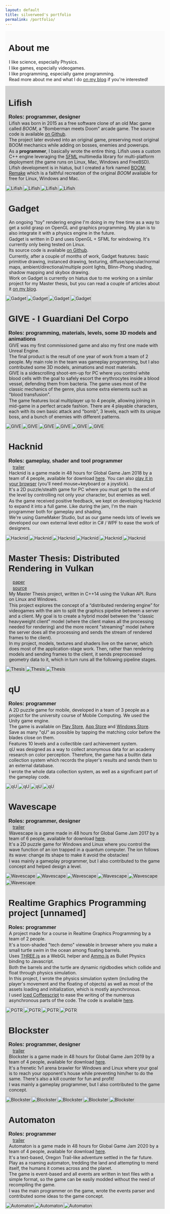 ```yaml
---
layout: default 
title: silverweed's portfolio
permalink: /portfolio/
---
```


<link href="https://fonts.googleapis.com/css?family=Josefin+Sans" rel="stylesheet"> 
<style>
li {
	margin-bottom: 0px !important;
}
div.game {
	display: flex;
  flex-direction: column;
	max-width: 1280px;
	margin-left: auto;
	margin-right: auto;
}
div.gamedesc {
	padding: 10px;
  flex-grow: 1;
}
.gamelist {
	list-style-type: none;
	padding: 0;
}
.game-imgs {
  display: flex;
  flex-wrap: wrap;
}
.game-imgs a {
  position: relative;
  max-width: 45%;
  max-width: 400px;
}
.game-imgs img, video {
  height: auto;
  width: 100%;
  display: block;
}
.game-imgs img.play {
  width: 50%;
  position: absolute;
  opacity: 0.8;
  left: 30%;
  top: 16%;
}
.gamedesc p {
  margin: 0.1em !important;
}
.gamedesc h1 {
  margin-top: 1em;
  font-family: 'Josefin Sans', sans-serif;
}
.gamedesc h2, h3, h4, h5, h6 {
  margin-top: 0.1em;
  margin-bottom: 0.1em;
  font-family: 'Josefin Sans', sans-serif;
}
.game-imgs video {
	display: none;
}
.gamedesc.right {
  justify-content: flex-end;
}
</style>

<ul class='gamelist'>
  <li style='background: rgba(250, 250, 250, 1.0)'>
    <div class="game">
      <div class="gamedesc right">
        <!-- Hi, mom! I'm a game! -->
        <h1>About me</h1>
        <p>I like science, especially Physics.</p>
        <p>I like games, especially videogames.</p>
        <p>I like programming, especially game programming.</p>
        <p>Read more about me and what I do <a href="https://silverweed.github.io/about_this_blog_(and_its_author)">on my blog</a> if you're interested!</p>
      </div>
    </div>
  </li>
  <li style='background: rgba(210, 210, 210, 1.0)'>
    <div class='game'>
      <div class='gamedesc'>
        <h1>Lifish</h1>
        <h3>Roles: programmer, designer</h3>
        <p>Lifish was born in 2015 as a free software clone of an old Mac game called <em>BOOM</em>, 
        a "Bomberman meets Doom" arcade game. The source code is available
        <a href="https://github.com/silverweed/lifish">on Github</a>.</p>
        <p>The project later evolved into an original game, preserving most original BOOM mechanics 
        while adding on bosses, enemies and powerups.</p>
        <p>As a <strong>programmer</strong>, I basically wrote the entire thing. Lifish uses a custom C++
        engine leveraging the <a href="https://www.sfml-dev.org/">SFML</a> multimedia library for
        multi-platform deployment (the game runs on Linux, Mac, Windows and FreeBSD).</p>
        <p>Lifish development is in hiatus, but I created a fork named 
        <a href="https://silverweed.github.io/boom/">BOOM: Remake</a> which is a 
        faithful recreation of the original <em>BOOM</em> available for free for Linux, Windows and Mac.</p>
      </div>
      <div class='game-imgs'>
        <a href='/assets/img/lifish/lifish_screen1.png'><img src="/assets/img/lifish/lifish_screen1.png" alt="Lifish"/></a>
        <a href='/assets/video/lifish/rex_atk.webm'>
          <img class="thumb" src="/assets/video/lifish/rex_atk_thumb.png" alt="Lifish"/>
          <video src="/assets/video/lifish/rex_atk.webm" alt="Lifish"></video>
        </a>
        <a href='/assets/img/lifish/lifish_lv11.png'><img src="/assets/img/lifish/lifish_lv11.png" alt="Lifish"/></a>
        <a href='/assets/img/lifish/lifish_lv30.png'><img src="/assets/img/lifish/lifish_lv30.png" alt="Lifish"/></a>
      </div>
    </div>
  </li>
  <li style='background: rgba(220, 220, 220, 1.0)'>
    <div class='game'>
      <div class='gamedesc' style='align-self: flex-start'>
        <h1>Gadget</h1>
        <p>An ongoing "toy" rendering engine I'm doing in my free time as a way to get a solid grasp on OpenGL and graphics
        programming. My plan is to also integrate it with a physics engine in the future.</p>
        <p>Gadget is written in D and uses OpenGL + SFML for windowing. It's currently only being tested on Linux.</p>
        <p>Its source code is available <a href="https://github.com/silverweed/gadget">on Github</a>.</p>
        <p>Currently, after a couple of months of work, Gadget features: basic primitive drawing, instanced drawing,
        texturing, diffuse/specular/normal maps, ambient/directional/multiple point lights, 
	Blinn-Phong shading, shadow mapping and skybox drawing.</p>
        <p>Work on Gadget is currently on hiatus due to me working on a similar project for my Master thesis, 
        but you can read a couple of articles about it <a href="https://silverweed.github.io/tags/#gadget">on my blog</a>.</p>
      </div>
      <div class='game-imgs'>
        <a href='/assets/img/gadget/cubes.png'>
          <img src="/assets/img/gadget/cubes_small.png" alt="Gadget"/>
        </a>
        <a href='/assets/video/gadget/multiplelights.webm'>
          <img class="thumb" src="/assets/video/gadget/multiplelights_thumb.png" alt="Gadget"/>
          <video src="/assets/video/gadget/multiplelights_small.webm" alt="Gadget"></video>
        </a>
        <a href='/assets/video/gadget/shadows.webm'>
          <img class="thumb" src="/assets/video/gadget/shadows_thumb.png" alt="Gadget"/>
          <video src="/assets/video/gadget/shadows_small.webm" alt="Gadget"></video>
        </a>
        <a href='/assets/img/gadget/gadget_screen1.png'>
          <img src="/assets/img/gadget/gadget_screen1_small.png" alt="Gadget"/>
        </a>
      </div>
    </div>
  </li>
  <li style='background: rgba(210, 210, 210, 1.0)'>
    <div class='game'>
      <div class='gamedesc' style='align-self: flex-start'>
        <h1>GIVE - I Guardiani Del Corpo</h1>
        <h3>Roles: programming, materials, levels, some 3D models and animations</h3>
        <p>GIVE was my first commissioned game and also my first one made with Unreal Engine.</p>
        <p>The final product is the result of one year of work from a team of 2 people. My main role
        in the team was gameplay programming, but I also contributed some 3D models, animations
        and most materials.</p>
        <p>GIVE is a sidescrolling shoot-em-up for PC where you control white blood cells with the
        goal to safely escort the erythrocytes inside a blood vessel, defending them from bacteria.
        The game uses most of the classic mechanics of the genre, plus some extra elements such as "blood transfusion".</p>
        <p>The game features local multiplayer up to 4 people, allowing joining in mid-game in a perfect
        arcade fashion. There are 4 playable characters, each with its own basic attack and "bomb",
        3 levels, each with its unique boss, and a bunch of enemies with different patterns.</p>
      </div>
      <div class='game-imgs'>
        <a href='/assets/img/give/give_gameplay1.png'>
          <img src="/assets/img/give/give_gameplay1_small.png" alt="GIVE"/>
        </a>
        <a href='/assets/video/give/buddy_boss_lv1.mp4'>
          <img class="thumb" src="/assets/video/give/buddy_boss_lv1_thumb.png" alt="GIVE"/>
          <video src="/assets/video/give/buddy_boss_small.webm" alt="GIVE"></video>
        </a>
        <a href='/assets/img/give/boss_lv3.png'>
          <img src="/assets/img/give/boss_lv3.png" alt="GIVE"/>
        </a>
        <a href='/assets/img/give/nuke_explosion.png'>
          <img src="/assets/img/give/nuke_explosion_small.png" alt="GIVE"/>
        </a>
        <a href='/assets/img/give/give_selection.png'>
          <img src="/assets/img/give/give_selection_small.png" alt="GIVE"/>
        </a>
        <a href='/assets/video/give/tiny.mp4'>
          <img class="thumb" src="/assets/video/give/tiny_thumb.png" alt="GIVE"/>
          <video src="/assets/video/give/tiny_small.webm" alt="GIVE"></video>
        </a>
      </div>
    </div>
  </li>
  <li style='background: rgba(220, 220, 220, 1.0)'>
    <div class='game'>
      <div class='gamedesc' style='align-self: flex-start'>
        <h1>Hacknid</h1>
        <h3>Roles: gameplay, shader and tool programmer</h3>
        <p>&nbsp;&nbsp;<i class='fa fa-fw fa-arrow-right'></i> <a href="https://www.youtube.com/watch?v=cNoHH2No_1M&index=60&list=PL4QF7lP4PZkBYflnk-bkJd_fs57Exw-YN">trailer</a></p>
        <p>Hacknid is a game made in 48 hours for Global Game Jam 2018 by a team of 4 people, available for
        download <a href="https://globalgamejam.org/2018/games/hacknid">here</a>. You can also 
        <a href="https://silverweed.github.io/hacknid-play/">play it in your browser</a> (you'll need mouse+keyboard or
        a joystick).</p>
        <p>It's a 2D puzzle/stealth game for PC where you must get to the end of the level by controlling not only
        your character, but enemies as well.</p>
        <p>As the game received positive feedback, we kept on developing Hacknid to expand it into a full
        game. Like during the jam, I'm the main programmer both for gameplay and shading.</p>
        <p>We're using GameMaker Studio, but as our game needs lots of levels we developed our own external
        level editor in C# / WPF to ease the work of designers.</p> 
      </div>
      <div class='game-imgs'>
        <a href='/assets/img/hacknid/hacknid_gameplay1.png'>
          <img src="/assets/img/hacknid/hacknid_gameplay1_small.png" alt="Hacknid"/>
        </a>
        <a href='/assets/video/hacknid/hacknid_gameplay.webm'>
          <img class='thumb' src="/assets/video/hacknid/hacknid_gameplay_small.png" alt="Hacknid"/>
          <video src="/assets/video/hacknid/hacknid_gameplay_small.webm" alt="Hacknid"></video>
        </a>
        <a href='/assets/img/hacknid/hacknid_menu.png'>
          <img src="/assets/img/hacknid/hacknid_menu_small.png" alt="Hacknid"/>
        </a>
        <a href='/assets/img/hacknid/hacknid_gameplay2.png'>
          <img src="/assets/img/hacknid/hacknid_gameplay2_small.png" alt="Hacknid"/>
        </a>
        <a href='/assets/img/hacknid/hacknid_gameplay3.png'>
          <img src="/assets/img/hacknid/hacknid_gameplay3_small.png" alt="Hacknid"/>
        </a>
        <a href='/assets/video/hacknid/hacknid_gameplay2.webm'>
          <img class='thumb' src="/assets/video/hacknid/hacknid_gameplay2_small.png" alt="Hacknid"/>
          <video src="/assets/video/hacknid/hacknid_gameplay2_small.webm" alt="Hacknid"></video>
        </a>
      </div>
    </div>
  </li>
  <li style='background: rgba(210, 210, 210, 1.0)'>
    <div class='game'>
      <div class='gamedesc' style='align-self: flex-start'>
        <h1>Master Thesis: Distributed Rendering in Vulkan</h1>
        <p>&nbsp;&nbsp;<i class='fa fa-fw fa-arrow-right'></i> <a href="/assets/docs/distributed_rendering_in_vulkan.pdf">paper</a></p>
        <p>&nbsp;&nbsp;<i class='fa fa-fw fa-arrow-right'></i> <a href="https://github.com/silverweed/thesis">source</a></p>
        <p>My Master Thesis project, written in C++14 using the Vulkan API. Runs on Linux and Windows.</p>
        <p>This project explores the concept of a “distributed rendering engine” for videogames with the aim to split the graphics
        pipeline between a server and a client. My goal is to create a hybrid model between  the "classic heavyweight
        client" model (where the client makes all the processing needed for rendering) and the more recent 
        "streaming" model
        (where the server does all the processing and sends the stream of rendered frames to the client).</p>
        <p>In my project, models, textures and shaders live on the server, which does most of the application-stage
        work. Then, rather than rendering models and sending frames to the client, it sends preprocessed geometry data
        to it, which in turn runs all the following pipeline stages.</p>
      </div>
      <div class='game-imgs'>
        <a href='/assets/img/thesis/thesis1.png'>
          <img src="/assets/img/thesis/thesis1_small.png" alt="Thesis"/>
        </a>
        <a href='/assets/img/thesis/thesis2.png'>
          <img src="/assets/img/thesis/thesis2_small.png" alt="Thesis"/>
        </a>
        <a href='/assets/video/thesis/thesis_tex_streaming.webm'>
          <img class='thumb' src='/assets/video/thesis/thesis_tex_streaming.png' alt='Thesis'/>
          <video src="/assets/video/thesis/thesis_tex_streaming_small.webm" alt="Thesis"></video>
        </a>
      </div>
    </div>
  </li>
  <li style='background: rgba(220, 220, 220, 1.0)'>
    <div class='game'>
      <div class='gamedesc' style='align-self: flex-start'>
        <h1>qU</h1>
        <h3>Roles: programmer</h3>
        <p>A 2D puzzle game for mobile, developed in a team of 3 people as a project for the university course of Mobile Computing.
        We used the Unity game engine.</p>
        <p>The game is available on <a href="https://play.google.com/store/apps/details?id=it.unimi.qu">Play Store</a>, 
        <a href="https://itunes.apple.com/WebObjects/MZStore.woa/wa/viewSoftware?id=1291428731&mt=8">App Store</a>
        and <a href="https://www.microsoft.com/it-it/p/qu-save-the-colors/9ndgt6pm721n">Windows Store</a>.</p>
        <p>Save as many "qU" as possible by tapping the matching color before the blades close on them.</p>
        <p>Features 10 levels and a collectible card achievement system.</p>
        <p>qU was designed as a way to collect anonymous data for an academy research 
        on color perception. Therefore, the game has a builtin data collection system which
        records the player's results and sends them to an external database.</p>
        <p>I wrote the whole data collection system, as well as a significant part of the
        gameplay code.</p>
      </div>
      <div class='game-imgs'>
        <a href='/assets/img/qU/qu_gameplay1.png'>
          <img src="/assets/img/qU/qu_gameplay1.png" alt="qU"/>
        </a>
        <a href='/assets/img/qU/qu_gameplay2.png'>
          <img src="/assets/img/qU/qu_gameplay2.png" alt="qU"/>
        </a>
        <a href='/assets/img/qU/qu_card_unlocked.png'>
          <img src="/assets/img/qU/qu_card_unlocked.png" alt="qU"/>
        </a>
        <a href='/assets/img/qU/qu_map.png'>
          <img src="/assets/img/qU/qu_map.png" alt="qU"/>
        </a>
      </div>
    </div>
  </li>
  <li style='background: rgba(210, 210, 210, 1.0)'>
    <div class='game'>
      <div class='gamedesc' style='align-self: flex-start'>
        <h1>Wavescape</h1>
        <h3>Roles: programmer, designer</h3>
        <p>&nbsp;&nbsp;<i class='fa fa-fw fa-arrow-right'></i> <a href="https://www.youtube.com/watch?v=ap_coff-fCg">trailer</a></p>
        <p>Wavescape is a game made in 48 hours for Global Game Jam 2017 by a team of 6 people, available for
        download <a href="https://globalgamejam.org/2017/games/wavescape-0">here</a>.</p>
        <p>It's a 2D puzzle game for Windows and Linux where you control the wave function of an ion
        trapped in a quantum computer. The ion follows its wave: change its shape to make it avoid
        the obstacles!</p>
        <p>I was mainly a gameplay programmer, but I also contributed to the game concept and helped
        design a level.</p>
      </div>
      <div class='game-imgs'>
        <a href='/assets/img/wavescape/wv_menu.png'>
          <img src="/assets/img/wavescape/wv_menu_small.png" alt="Wavescape"/>
        </a>
        <a href='/assets/img/wavescape/wv_lv1.png'>
          <img src="/assets/img/wavescape/wv_lv1_small.png" alt="Wavescape"/>
        </a>
        <a href='/assets/img/wavescape/wv_lv2.png'>
          <img src="/assets/img/wavescape/wv_lv2_small.png" alt="Wavescape"/>
        </a>
        <a href='/assets/img/wavescape/wv_lv3.png'>
          <img src="/assets/img/wavescape/wv_lv3_small.png" alt="Wavescape"/>
        </a>
        <a href='/assets/img/wavescape/wv_lv4.png'>
          <img src="/assets/img/wavescape/wv_lv4_small.png" alt="Wavescape"/>
        </a>
        <a href='/assets/video/wavescape/wv_gameplay.webm'>
          <img class='thumb' src="/assets/video/wavescape/wv_gameplay_thumb.png" alt="Wavescape"/>
          <video src="/assets/video/wavescape/wv_gameplay_small.webm" alt="Wavescape"></video>
        </a>
      </div>
    </div>
  </li>
  <li style='background: rgba(220, 220, 220, 1.0)'>
    <div class='game'>
      <div class='gamedesc' style='align-self: flex-start'>
        <h1>Realtime Graphics Programming project [unnamed]</h1>
        <h3>Roles: programmer</h3>
        <p>A project made for a course in Realtime Graphics Programming by a team of 2 people.</p>
        <p>It's a toon-shaded "tech demo" viewable in browser where you make a small turtle swim in the ocean among floating barrels.</p>
        <p>Uses <a href="https://threejs.org/">THREE.js</a> as a WebGL helper and <a href="https://github.com/kripken/ammo.js/">Ammo.js</a>
        as Bullet Physics binding to Javascript.</p>
        <p>Both the barrels and the turtle are dynamic rigidbodies which collide and float through physics simulation.</p>
        <p>In this project, I wrote the physics simulation system (including the player's movement and the floating of
        objects) as well as most of the assets loading and initialization, which is mostly asynchronous.</p>
        <p>I used <a href="http://maxtaco.github.io/coffee-script/">Iced Coffeescript</a> to ease the writing of the
        numerous asynchronous parts of the code. The code is available <a href="https://github.com/silverweed/pgtr/">here</a>.</p>
      </div>
      <div class='game-imgs'>
        <a href='/assets/img/pgtr/pgtr1.png'>
          <img src="/assets/img/pgtr/pgtr1.png" alt="PGTR"/>
        </a>
        <a href='/assets/img/pgtr/pgtr2.png'>
          <img src="/assets/img/pgtr/pgtr2.png" alt="PGTR"/>
        </a>
        <a href='/assets/img/pgtr/pgtr3.png'>
          <img src="/assets/img/pgtr/pgtr3.png" alt="PGTR"/>
        </a>
        <a href='/assets/img/pgtr/pgtr4.png'>
          <img src="/assets/img/pgtr/pgtr4.png" alt="PGTR"/>
        </a>
      </div>
    </div>
  </li>
  <li style='background: rgba(210, 210, 210, 1.0)'>
    <div class='game'>
      <div class='gamedesc' style='align-self: flex-start'>
        <h1>Blockster</h1>
        <h3>Roles: programmer, designer</h3>
        <p>&nbsp;&nbsp;<i class='fa fa-fw fa-arrow-right'></i> <a href="https://www.youtube.com/watch?v=d_ngjdZGyxI">trailer</a></p>
        <p>Blockster is a game made in 48 hours for Global Game Jam 2019 by a team of 4 people, available for
        download <a href="https://silverweed91.itch.io/blockster">here</a>.</p>
        <p>It's a frenetic 1v1 arena brawler for Windows and Linux where your goal is to reach your opponent's house
        while preventing him/her to do the same. There's also a kill counter for fun and profit! </p>
        <p>I was mainly a gameplay programmer, but I also contributed to the game concept.</p>
      </div>
      <div class='game-imgs'>
        <a href='/assets/img/blockster/blockster_featured.png'>
          <img src="/assets/img/blockster/blockster_featured_small.png" alt="Blockster"/>
        </a>
        <a href='/assets/img/blockster/blockster_1.png'>
          <img src="/assets/img/blockster/blockster_1_small.png" alt="Blockster"/>
        </a>
        <a href='/assets/img/blockster/blockster_4.png'>
          <img src="/assets/img/blockster/blockster_4_small.png" alt="Blockster"/>
        </a>
        <a href='/assets/img/blockster/blockster_2.png'>
          <img src="/assets/img/blockster/blockster_2_small.png" alt="Blockster"/>
        </a>
        <a href='/assets/video/blockster/blockster_gameplay.webm'>
          <img class='thumb' src="/assets/video/blockster/blockster_gameplay_thumb.png" alt="Blockster"/>
          <video src="/assets/video/blockster/blockster_gameplay_small.webm" alt="Blockster"></video>
        </a>
      </div>
    </div>
  </li>
  <li style='background: rgba(220, 220, 220, 1.0)'>
    <div class='game'>
      <div class='gamedesc' style='align-self: flex-start'>
        <h1>Automaton</h1>
        <h3>Roles: programmer</h3>
        <p>&nbsp;&nbsp;<i class='fa fa-fw fa-arrow-right'></i> <a href="https://www.youtube.com/watch?v=RkuEjaRWawE">trailer</a></p>
        <p>Automaton is a game made in 48 hours for Global Game Jam 2020 by a team of 4 people, available for
        download <a href="https://globalgamejam.org/2020/games/roaming-mender-9">here</a>.</p>
        <p>It's a text-based, Oregon Trail-like adventure settled in the far future. Play as a roaming automaton,
        tredding the land and attempting to mend itself, the humans it comes across and the planet.</p>
        <p>The game is event-based and all events are written in text files with a simple format,
        so the game can be easily modded without the need of recompiling the game.</p>
        <p>I was the main programmer on the game, wrote the events parser and contributed some ideas to the game concept.</p>
      </div>
      <div class='game-imgs'>
        <a href='/assets/img/automaton/automaton_gameplay.png'>
          <img src="/assets/img/automaton/automaton_gameplay_small.png" alt="Automaton"/>
        </a>
        <a href='/assets/img/automaton/automaton_title_screen.png'>
          <img src="/assets/img/automaton/automaton_title_screen_small.png" alt="Automaton"/>
        </a>
        <a href='/assets/video/automaton/automaton_gameplay.webm'>
          <img class='thumb' src="/assets/video/automaton/automaton_gameplay_thumb.png" alt="Automaton"/>
          <video src="/assets/video/automaton/automaton_gameplay_small.webm" alt="Automaton"></video>
        </a>
      </div>
    </div>
  </li>
</ul>

<script>
var isMobile = /(Android|webOS|iPhone|iPad|iPod|BlackBerry|Windows Phone)/i.test(navigator.userAgent);

function addPlaySymbol(elem) {
	  var play = document.createElement('img');
	  play.src='/assets/img/play.svg';
	  play.className = 'play';
	  var bound = elem.getBoundingClientRect();
	  elem.parentNode.appendChild(play);
	  return play;
}

if (!isMobile) {
	document.querySelectorAll('video').forEach(video => {

	  var thumb = video.parentNode.querySelector('img.thumb');
	  thumb.style.display = 'none';
	  video.style.display = "block";

	  video.muted = true;
	  video.loop = true;

	  // Add play symbol
	  var play = addPlaySymbol(video);

	  // Hover play/pause
	  play.addEventListener('mouseenter', ((video, play) => {
	    return () => {
	      video.play();
	      play.style.visibility = 'hidden';
	    };
	  })(video, play));
	  video.addEventListener('mouseleave', ((video, play) => {
	    return () => {
	      video.pause();
	      play.style.visibility = 'visible';
	    };
	  })(video, play));
	});
} else {
	// is mobile
	document.querySelectorAll('.thumb').forEach(img => {
		addPlaySymbol(img);
	});
}
</script>
